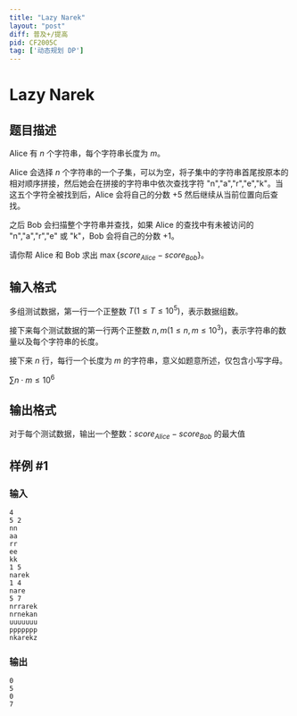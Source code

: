 ```yaml
---
title: "Lazy Narek"
layout: "post"
diff: 普及+/提高
pid: CF2005C
tag: ['动态规划 DP']
---
```


# Lazy Narek

## 题目描述

$\text{Alice}$ 有 $n$ 个字符串，每个字符串长度为 $m$。

$\text{Alice}$ 会选择 $n$ 个字符串的一个子集，可以为空，将子集中的字符串首尾按原本的相对顺序拼接，然后她会在拼接的字符串中依次查找字符 "n","a","r","e","k"。当这五个字符全被找到后，$\text{Alice}$ 会将自己的分数 $+5$ 然后继续从当前位置向后查找。

之后 $\text{Bob}$ 会扫描整个字符串并查找，如果 $\text{Alice}$ 的查找中有未被访问的 "n","a","r","e" 或 "k"，$\text{Bob}$ 会将自己的分数 $+1$。

请你帮 $\text{Alice}$ 和 $\text{Bob}$ 求出 $\max\{score_{Alice} - score_{Bob}\}$。

## 输入格式

多组测试数据，第一行一个正整数 $T(1 \leq T \leq 10^5)$，表示数据组数。

接下来每个测试数据的第一行两个正整数 $n,m(1 \leq n,m \leq 10^3)$，表示字符串的数量以及每个字符串的长度。

接下来 $n$ 行，每行一个长度为 $m$ 的字符串，意义如题意所述，仅包含小写字母。

$\sum{n \cdot m} \leq 10^6$

## 输出格式

对于每个测试数据，输出一个整数：$score_{Alice} - score_{Bob}$ 的最大值

## 样例 #1

### 输入

```
4
5 2
nn
aa
rr
ee
kk
1 5
narek
1 4
nare
5 7
nrrarek
nrnekan
uuuuuuu
ppppppp
nkarekz
```

### 输出

```
0
5
0
7
```

